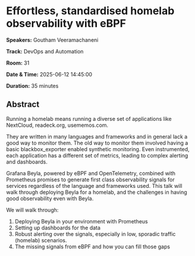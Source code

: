 # Effortless, standardised homelab observability with eBPF

**Speakers:** Goutham Veeramachaneni
                    
**Track:** DevOps and Automation
                    
**Room:** 31
                    
**Date & Time:** 2025-06-12 14:45:00
                    
**Duration:** 35 minutes
                    
## Abstract
                    
Running a homelab means running a diverse set of applications like NextCloud, readeck.org, usememos.com.

They are written in many languages and frameworks and in general lack a good way to monitor them. The old way to monitor them involved having a basic blackbox_exporter enabled synthetic monitoring. Even instrumented, each application has a different set of metrics, leading to complex alerting and dashboards.

Grafana Beyla, powered by eBPF and OpenTelemetry, combined with Prometheus promises to generate first class observability signals for services regardless of the language and frameworks used. This talk will walk through deploying Beyla for a homelab, and the challenges in having good observability even with Beyla.

We will walk through:

1. Deploying Beyla in your environment with Prometheus
2. Setting up dashboards for the data
3. Robust alerting over the signals, especially in low, sporadic traffic (homelab) scenarios.
4. The missing signals from eBPF and how you can fill those gaps
